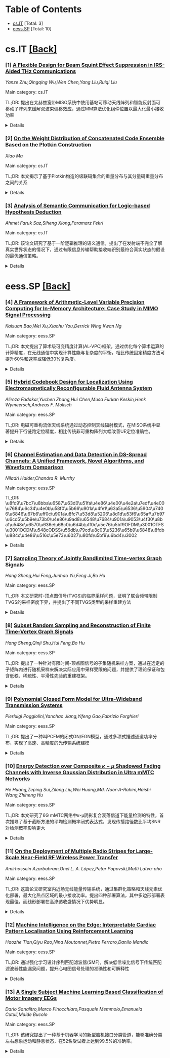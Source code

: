 <div id=toc></div>

# Table of Contents

- [cs.IT](#cs.IT) [Total: 3]
- [eess.SP](#eess.SP) [Total: 10]


<div id='cs.IT'></div>

# cs.IT [[Back]](#toc)

### [1] [A Flexible Design for Beam Squint Effect Suppression in IRS-Aided THz Communications](https://arxiv.org/abs/2508.21295)
*Yanze Zhu,Qingqing Wu,Wen Chen,Yang Liu,Ruiqi Liu*

Main category: cs.IT

TL;DR: 提出在太赫兹宽带MISO系统中使用基站可移动天线阵列和智能反射面可移动子阵列来缓解双波束偏移效应，通过MM算法优化组件位置以最大化最小接收功率


<details>
  <summary>Details</summary>
Motivation: 解决太赫兹宽带通信中基站和智能反射面耦合引起的双波束偏移效应问题，提升系统性能

Method: 采用Majorization-Minimization（MM）算法优化可移动天线和IRS子阵列的位置配置

Result: 数值结果表明所提算法有效，利用可移动组件能显著缓解太赫兹宽带通信中的双波束偏移效应

Conclusion: 在基站和IRS上使用可移动组件是缓解太赫兹宽带通信双波束偏移效应的有效方法

Abstract: In this paper, we study employing movable components on both base station
(BS) and intelligent reflecting surface (IRS) in a wideband terahertz (THz)
multiple-input-single-output (MISO) system, where the BS is equipped with a
movable antenna (MA) array and the IRS consists of movable subarrays. To
alleviate double beam squint effect caused by the coupling of beam squint at
the BS and IRS, we propose to maximize the minimal received power across a wide
THz spectrum by delicately configuring the positions of MAs and IRS subarrays,
which is highly challenging. By adopting majorization-minimization (MM)
methodology, we develop an algorithm to tackle the aforementioned optimization.
Numerical results demonstrate the effectiveness of our proposed algorithm and
the benefit of utilizing movable components on the BS and IRS to mitigate
double beam squint effect in wideband THz communications.

</details>


### [2] [On the Weight Distribution of Concatenated Code Ensemble Based on the Plotkin Construction](https://arxiv.org/abs/2508.21515)
*Xiao Ma*

Main category: cs.IT

TL;DR: 本文揭示了基于Plotkin构造的级联码集合的重量分布与其分量码重量分布之间的关系


<details>
  <summary>Details</summary>
Motivation: 研究级联码集合的重量分布特性，为计算包括Reed-Muller类码在内的多种码的集合重量分布提供理论基础

Method: 通过分析基于Plotkin构造的级联码集合，建立其重量分布与分量码重量分布之间的数学关系

Result: 发现了级联码集合重量分布与分量码重量分布之间的明确关系，这一关系可用于计算多种码的集合重量分布

Conclusion: 提出的关系为计算Reed-Muller类码等码的集合重量分布提供了有效方法，具有重要的理论价值和应用前景

Abstract: In this note, we reveal a relation between the weight distribution of a
concatenated code ensemble based on the Plotkin construction and those of its
component codes. The relation may find applications in the calculation of the
ensemble weight distributions for many codes, including Reed-Muller (RM)-like
codes.

</details>


### [3] [Analysis of Semantic Communication for Logic-based Hypothesis Deduction](https://arxiv.org/abs/2508.21755)
*Ahmet Faruk Saz,Siheng Xiong,Faramarz Fekri*

Main category: cs.IT

TL;DR: 该论文研究了基于一阶逻辑推理的语义通信，提出了在发射端不完全了解真实世界状态的情况下，通过有限信息传输帮助接收端识别最符合真实状态的假设的最优通信策略。


<details>
  <summary>Details</summary>
Motivation: 研究在语义通信场景中，当发射端只有不完全证据而缺乏真实状态信息时，如何设计最优的信息传输策略来帮助接收端进行准确的假设推理。

Method: 使用斯特林近似将问题转化为有限时域资源分配问题，应用KKT条件得到截断注水算法解，设计单轮和多轮通信的消息选择策略，并将接收端推理建模为m元贝叶斯假设检验问题。

Result: 在最大后验概率准则下，所提出的通信策略在预算约束内达到最优性能，实验验证了相比随机选择和现有方法能显著降低错误率。

Conclusion: 该研究为语义通信中的逻辑推理问题提供了理论框架和实用解决方案，证明了对称性和置换不变性可以确保全局最优性，为未来语义通信系统设计提供了重要指导。

Abstract: This work presents an analysis of semantic communication in the context of
First-Order Logic (FOL)-based deduction. Specifically, the receiver holds a set
of hypotheses about the State of the World (SotW), while the transmitter has
incomplete evidence about the true SotW but lacks access to the ground truth.
The transmitter aims to communicate limited information to help the receiver
identify the hypothesis most consistent with true SotW. We formulate the
objective as approximating the posterior distribution at the transmitter to the
receiver. Using Stirling's approximation, this reduces to a constrained,
finite-horizon resource allocation problem. Applying the Karush-Kuhn-Tucker
conditions yields a truncated water-filling solution. Despite the problem's
non-convexity, symmetry and permutation invariance ensure global optimality.
Based on this, we design message selection strategies, both for single- and
multi-round communication, and model the receiver's inference as an m-ary
Bayesian hypothesis testing problem. Under the Maximum A Posteriori (MAP) rule,
our communication strategy achieves optimal performance within budget
constraints. We further analyze convergence rates and validate the theoretical
findings through experiments, demonstrating reduced error over random selection
and prior methods.

</details>


<div id='eess.SP'></div>

# eess.SP [[Back]](#toc)

### [4] [A Framework of Arithmetic-Level Variable Precision Computing for In-Memory Architecture: Case Study in MIMO Signal Processing](https://arxiv.org/abs/2508.21079)
*Kaixuan Bao,Wei Xu,Xiaohu You,Derrick Wing Kwan Ng*

Main category: eess.SP

TL;DR: 本文提出了算术级可变精度计算(AL-VPC)框架，通过优化每个算术运算的计算精度，在无线通信中实现计算性能与复杂度的平衡，相比传统固定精度方法可提升60%和速率或降低30%复杂度。


<details>
  <summary>Details</summary>
Motivation: 计算复杂度是无线通信中的重大挑战，现有方法主要通过算法特定途径来降低复杂度，但计算精度这一直接影响计算性能和复杂度的基本维度在文献中很少被探索。

Method: 建立了算术级可变精度计算(AL-VPC)统一框架，开发了基于随机分析的算术传播误差模型，并构建了数学优化问题来平衡计算性能和复杂度。提出了离线VPC和在线VPC两种算法。

Result: 在迫零(ZF)预编码案例研究中，揭示了计算性能与复杂度之间的帕累托边界，相比传统固定长度方法可达到60%的和速率提升或等效30%的复杂度降低。

Conclusion: 可变精度计算为无线通信系统提供了新的优化维度，通过精确控制每个算术运算的精度，能够显著提升系统性能或降低计算复杂度。

Abstract: Computational complexity poses a significant challenge in wireless
communication. Most existing attempts aim to reduce it through
algorithm-specific approaches. However, the precision of computing, which
directly relates to both computing performance and computational complexity, is
a dimension that is fundamental but rarely explored in the literature. With the
emerging architecture of in-memory computing, variable precision computing
(VPC) is enabled, allowing each arithmetic operation to be processed with a
distinct and specifically optimized computing precision. In this paper, we
establish a unified framework of arithmetic-level variable precision computing
(AL-VPC), which aims to determine the optimized computing precision for each
arithmetic operation. We first develop an arithmetic propagation error model
exploiting stochastic analysis, and then formulate a mathematical optimization
problem to strike balance between computing performance and computational
complexity. Two algorithms, namely, offline VPC and online VPC, are proposed to
solve the problem considering various practical concerns. Particularly, in a
case study on zero-forcing (ZF) precoding, we reveal the Pareto boundary
between computing performance and complexity, which exhibits up to a 60%
sum-rate enhancement or equivalently up to a 30% complexity reduction compared
to the traditional fixed-length methods.

</details>


### [5] [Hybrid Codebook Design for Localization Using Electromagnetically Reconfigurable Fluid Antenna System](https://arxiv.org/abs/2508.21351)
*Alireza Fadakar,Yuchen Zhang,Hui Chen,Musa Furkan Keskin,Henk Wymeersch,Andreas F. Molisch*

Main category: eess.SP

TL;DR: 电磁可重构流体天线系统通过动态控制天线辐射模式，在MISO系统中显著提升下行链路定位精度，相比传统非可重构阵列大幅改善UE定位准确性。


<details>
  <summary>Details</summary>
Motivation: 现有研究主要关注ER-FAS在频谱效率方面的应用，本文探索其在下行链路定位中的潜力，通过电磁域的可重构性提供额外的自由度来提升定位性能。

Method: 提出两种可重构范式：合成模型（从有限电磁基函数生成期望波束模式）和有限状态选择模型（从预定义模式集中选择）。推导了基带和电磁预编码器的联合设计，分别获得闭式解和低复杂度算法。

Result: 分析边界和大量仿真表明，所提出的ER-FAS混合设计相比传统非可重构阵列，在UE定位精度方面有显著提升。

Conclusion: 电磁可重构流体天线系统通过动态波束模式控制，为无线定位应用提供了有效的解决方案，在定位精度方面展现出明显优势。

Abstract: Electromagnetically reconfigurable fluid antenna systems (ER-FAS) introduce
additional degrees of freedom in the electromagnetic (EM) domain by dynamically
steering per-antenna radiation patterns, thereby enhancing power efficiency in
wireless links. Unlike prior works on spatially reconfigurable FAS, which
adjust element positions, ER-FAS provides direct control over each element's EM
characteristics to realize on-demand beam-pattern shaping. While existing
studies have exploited ER-FAS to boost spectral efficiency, this paper explores
its application for downlink localization. We consider a multiple-input
single-output (MISO) system in which a multi-antenna ER-FAS at the base station
serves a single-antenna user equipment (UE). We consider two reconfigurability
paradigms: (i) a synthesis model where each antenna generates desired
beampatterns from a finite set of EM basis functions, and (ii) a finite-state
selection model in which each antenna selects a pattern from a predefined set
of patterns. For both paradigms, we formulate the joint baseband (BB) and EM
precoder design to minimize the UE position error bound. In the synthesis case
we derive low-dimensional closed-form expressions for both the BB and EM
precoders. For the finite-state model we obtain closed-form BB structures and
propose a low-complexity block-coordinate-descent algorithm for EM pattern
selection. Analytical bounds and extensive simulations show that the proposed
hybrid designs for ER-FAS substantially improve UE positioning accuracy over
traditional non-reconfigurable arrays.

</details>


### [6] [Channel Estimation and Data Detection in DS-Spread Channels: A Unified Framework, Novel Algorithms, and Waveform Comparison](https://arxiv.org/abs/2508.21373)
*Niladri Halder,Chandra R. Murthy*

Main category: eess.SP

TL;DR: \u8fd9\u7bc7\u8bba\u6587\u63d0\u51fa\u4e86\u4e00\u4e2a\u7edf\u4e00\u7684\u6c34\u4e0b\u58f0\u5b66\u901a\u4fe1\u63a5\u6536\u5904\u7406\u6846\u67b6\uff0c\u901a\u8fc7\u53d8\u5206\u8d1d\u53f6\u65af\u7b97\u6cd5\u5b9e\u73b0\u4e86\u9ad8\u6548\u7684\u901a\u9053\u4f30\u8ba1\u548c\u6570\u636e\u68c0\u6d4b\uff0c\u5e76\u5bf9OFDM\u3001OTFS\u3001OCDM\u548cODSS\u56db\u79cd\u8c03\u5236\u65b9\u6848\u8fdb\u884c\u4e86\u516c\u5e73\u6027\u80fd\u5bf9\u6bd4\u3002


<details>
  <summary>Details</summary>
Motivation: \u6c34\u4e0b\u58f0\u5b66\u901a\u4fe1\u4e2d\u5b58\u5728\u5ef6\u8fdf-\u7f29\u653e\u5e7b\u8c61\u901a\u9053\uff0c\u9700\u8981\u4e00\u4e2a\u7edf\u4e00\u7684\u63a5\u6536\u5904\u7406\u6846\u67b6\u6765\u5904\u7406\u4e0d\u540c\u8c03\u5236\u65b9\u6848\u7684\u901a\u9053\u4f30\u8ba1\u548c\u6570\u636e\u68c0\u6d4b\u95ee\u9898\uff0c\u5e76\u8fdb\u884c\u516c\u5e73\u7684\u6027\u80fd\u6bd4\u8f83\u3002

Method: \u53d1\u5c55\u4e86\u4e00\u79cd\u65b0\u9898\u8fed\u4ee3\u53d8\u5206\u8d1d\u53f6\u65af\u79bb\u6563\u901a\u9053\u4f30\u8ba1\u7b97\u6cd5\uff08FVB\u548cSVB\uff09\uff0c\u63d0\u51fa\u4e86\u4f4e\u590d\u6742\u5ea6\u53d8\u5206\u8f6f\u7b26\u53f7\u68c0\u6d4b\u7b97\u6cd5\uff08VSSD\uff09\uff0c\u4ee5\u53ca\u6570\u636e\u8f85\u52a9\u8fed\u4ee3\u901a\u9053\u4f30\u8ba1\u548c\u6570\u636e\u68c0\u6d4b\u65b9\u6848\uff08ICED\uff09\u3002

Result: \u6570\u503c\u7ed3\u679c\u663e\u793a\u63d0\u51fa\u7684\u7b97\u6cd5\u5728\u901a\u9053\u4f30\u8ba1\u548c\u6570\u636e\u68c0\u6d4b\u65b9\u9762\u6709\u6548\u3002\u5728\u65e0\u7f16\u7801\u901a\u4fe1\u4e2d\uff0cODSS\u6027\u80gd\u6700\u4f73\uff0c\u5176\u6b21\u662fOCDM\u548cOTFS\uff0cOFDM\u6700\u5dee\u3002\u4f46\u5728\u7f16\u7801\u901a\u4fe1\u4e2d\uff0c\u4f7f\u7528VSSD\u63a5\u6536\u673a\u65f6\u6240\u6709\u8c03\u5236\u65b9\u6848\u90fd\u63d0\u4f9b\u8fd1\u4f3c\u7684BER\u6027\u80fd\u3002

Conclusion: \u5f53\u63a5\u6536\u673a\u590d\u6742\u5ea6\u53d7\u9650\u65f6\uff0c\u8c03\u5236\u65b9\u6848\u7684\u9009\u62e9\u5f88\u91cd\u8981\uff08\u7279\u522b\u662f\u5728\u6076\u52a3\u901a\u9053\u6761\u4ef6\u4e0b\uff09\uff0c\u4f46\u4f7f\u7528\u66f4\u7cbe\u7ec6\u7684\u63a5\u6536\u7b97\u6cd5\u65f6\uff0c\u8fd9\u4e9b\u6027\u80fd\u5dee\u5f02\u4f1a\u6d88\u5931\u3002

Abstract: We present a unified receiver processing framework for communication over
delay-scale (DS)-spread channels that arise in underwater acoustic (UWA)
communications that addresses both channel estimation (CE) and data detection
for different modulation waveforms, namely OFDM, OTFS, OCDM, and ODSS, through
a common input--output relation. Using this framework, we conduct a fair and
comprehensive comparative study of these waveforms under DS-spread UWA channels
and similar receiver complexities.
  We also develop a novel iterative variational Bayesian (VB) off-grid CE
algorithm to estimate the delay and scale parameters of the channel paths, via
two approaches: a first-order approximation scheme (FVB) and a second-order
approximation scheme (SVB). We propose a low-complexity variational soft symbol
detection (VSSD) algorithm that outputs soft symbols and log-likelihood ratios
for the data bits, and a data-aided iterative CE and data detection (ICED)
scheme that utilizes detected data symbols as \emph{virtual} pilots to further
improve the CE and data detection accuracy.
  Our numerical results reveal the efficacy of the proposed algorithms for CE
and data detection. In terms of relative performance of different waveforms, in
uncoded communications, (a) with a low-complexity subcarrier-by-subcarrier
equalizer, ODSS offers the best performance, followed by OCDM and OTFS, while
OFDM performs the worst, and (b) with the VSSD algorithm, OTFS, OCDM, and ODSS
perform similarly, and they outperform OFDM. With coded communications,
interestingly, all waveforms offer nearly the same BER when the VSSD receiver
is employed. Hence, we conclude that when the receiver complexity is
constrained, waveform choice matters, especially under harsh channel
conditions, whereas with more sophisticated receiver algorithms, these
differences disappear.

</details>


### [7] [Sampling Theory of Jointly Bandlimited Time-vertex Graph Signals](https://arxiv.org/abs/2508.21412)
*Hang Sheng,Hui Feng,Junhao Yu,Feng Ji,Bo Hu*

Main category: eess.SP

TL;DR: 本文研究时-顶点图信号(TVGS)的临界采样问题，证明了联合频带限制TVGS的采样密度下界，并提出了不同TVGS类型的采样重建方法


<details>
  <summary>Details</summary>
Motivation: 时-顶点图信号模型描述具有不规则结构的时变数据，其联合时-顶点傅里叶谱域的频带限制性反映了时间和图拓扑上的平滑性，需要研究其临界采样理论

Method: 研究三类TVGS（连续时间信号、无限长序列、有限长序列）的临界采样，证明联合频带限制TVGS的采样密度下界，提出采样重建程序

Result: 建立了TVGS临界采样的理论框架，证明了采样密度下界与联合谱域支撑测度的依赖关系，并验证了临界采样的可实现性

Conclusion: 提出的采样方案可用于数值和真实数据集，为时-顶点图信号的采样理论提供了重要理论基础

Abstract: Time-vertex graph signal (TVGS) models describe time-varying data with
irregular structures. The bandlimitedness in the joint time-vertex Fourier
spectral domain reflects smoothness in both temporal and graph topology. In
this paper, we study the critical sampling of three types of TVGS including
continuous-time signals, infinite-length sequences, and finite-length sequences
in the time domain for each vertex on the graph. For a jointly bandlimited
TVGS, we prove a lower bound on sampling density or sampling ratio, which
depends on the measure of the spectral support in the joint time-vertex Fourier
spectral domain. We also provide a lower bound on the sampling density or
sampling ratio of each vertex on sampling sets for perfect recovery. To
demonstrate that critical sampling is achievable, we propose the sampling and
reconstruction procedures for the different types of TVGS. Finally, we show how
the proposed sampling schemes can be applied to numerical as well as real
datasets.

</details>


### [8] [Subset Random Sampling and Reconstruction of Finite Time-Vertex Graph Signals](https://arxiv.org/abs/2508.21415)
*Hang Sheng,Qinji Shu,Hui Feng,Bo Hu*

Main category: eess.SP

TL;DR: 提出了一种针对有限时间-顶点图信号的子集随机采样方案，通过在选定的子矩阵内进行随机采样来解决实际应用中采样受限的问题，并提供了理论保证和包含低秩、稀疏性、平滑性先验的重建框架。


<details>
  <summary>Details</summary>
Motivation: 现有的随机采样方法允许在任何顶点任何时间采样，但实际应用中采样通常只能限于部分顶点和时刻，需要研究更适合实际限制的采样方案。

Method: 首先随机选择行和列形成子矩阵，然后在子矩阵内进行随机采样；提出了包含低秩、稀疏性、平滑性先验（LSSP）的重建框架。

Result: 提供了高概率重建原始信号的理论充分条件，通过实验验证了重建的可行性和框架的有效性。

Conclusion: 所提出的子集随机采样方案能够有效解决实际采样限制问题，结合LSSP重建框架可以实现对未知频谱支撑的有限时间-顶点图信号的有效重建。

Abstract: Finite time-vertex graph signals (FTVGS) provide an efficient representation
for capturing spatio-temporal correlations across multiple data sources on
irregular structures. Although sampling and reconstruction of FTVGS with known
spectral support have been extensively studied, the case of unknown spectral
support requires further investigation. Existing random sampling methods may
extract samples from any vertex at any time, but such strategies are not
friendly in practice, where sampling is typically limited to a subset of
vertices and moments. To address this requirement, we propose a subset random
sampling scheme for FTVGS. Specifically, we first randomly select a subset of
rows and columns to form a submatrix, followed by random sampling within that
submatrix. In theory, we provide sufficient conditions for reconstructing the
original FTVGS with high probability. Additionally, we introduce a
reconstruction framework incorporating low-rank, sparsity, and smoothness
priors (LSSP), and verify the feasibility of the reconstruction and the
effectiveness of the framework through experiments.

</details>


### [9] [Polynomial Closed Form Model for Ultra-Wideband Transmission Systems](https://arxiv.org/abs/2508.21563)
*Pierluigi Poggiolini,Yanchao Jiang,Yifeng Gao,Fabrizio Forghieri*

Main category: eess.SP

TL;DR: 提出了一种叫PCFM的闭式GN/EGN模型，通过多项式描述通道功率分布，实现了高速、高精度的光传输系统建模


<details>
  <summary>Details</summary>
Motivation: 需要快速而准确的物理层模型来设计、优化和管理超宽带光传输系统，提高系统的可靠性和准确性

Method: 将每个通道沿光纤路径的空间功率分布表达为多项式，在合理近似下进行积分计算，对任意多项式次数都可以分析求解

Result: 在具有拉曼增益和通道间拉曼散射的多带(C+L+S)场景中，与数值积分GN模型验证显示准确性良好，同时在多个集中损耗情况下也表现良好

Conclusion: PCFM模型具有很好的准确性和广泛的适用性，并提供了开源软件实现，可重配置以适应任何系统结构

Abstract: Ultrafast and accurate physical layer models are essential for designing,
optimizing and managing ultra-wideband optical transmission systems. We present
a closed-form GN/EGN model, named Polynomial Closed-Form Model (PCFM),
improving reliability, accuracy, and generality. The key to deriving PCFM is
expressing the spatial power profile of each channel along a span as a
polynomial. Then, under reasonable approximations, the integral calculation can
be carried out analytically, for any chosen degree of the polynomial. We
present a full detailed derivation of the model. We then validate it vs. the
numerically integrated GN-model in a challenging multiband (C+L+S) scenario,
including Raman amplification and inter-channel Raman scattering. We then show
that the approach works well also in the special case of the presence of
multiple lumped loss along the fiber. Overall, the approach shows very good
accuracy and broad applicability. A software implementing the model, fully
reconfigurable to any type of system layout, is available for download under
the Creative Commons 4.0 License.

</details>


### [10] [Energy Detection over Composite $κ-μ$ Shadowed Fading Channels with Inverse Gaussian Distribution in Ultra mMTC Networks](https://arxiv.org/abs/2508.21614)
*He Huang,Zeping Sui,Zilong Liu,Wei Huang,Md. Noor-A-Rahim,Haishi Wang,Zhiheng Hu*

Main category: eess.SP

TL;DR: 本文研究了6G mMTC网络中κ-μ阴影复合衰落信道下能量检测的特性，首次推导了基于截断方法的平均检测概率闭式表达式，发现传播路径数比平均SNR对检测概率影响更大


<details>
  <summary>Details</summary>
Motivation: 研究6G超大规模机器类型通信网络中能量检测在复合衰落信道下的性能特性，为网络设计提供理论指导

Method: 基于逆高斯分布推导SNR的概率密度函数闭式表达式，采用新颖的积分和数学变换技术，首次推导截断型平均检测概率闭式表达式

Result: 仿真显示传播路径数比平均SNR对平均检测概率的影响更显著，这与之前针对设备到设备网络的研究结论相反

Conclusion: 6G mMTC网络设计应重点考虑增强发射机-接收机布局和天线对准策略，而非单纯提高设备间平均SNR

Abstract: This paper investigates the characteristics of energy detection (ED) over
composite $\kappa$-$\mu$ shadowed fading channels in ultra machine-type
communication (mMTC) networks. We have derived the closed-form expressions of
the probability density function (PDF) of signal-to-noise ratio (SNR) based on
the Inverse Gaussian (\emph{IG}) distribution. By adopting novel integration
and mathematical transformation techniques, we derive a truncation-based
closed-form expression for the average detection probability for the first
time. It can be observed from our simulations that the number of propagation
paths has a more pronounced effect on average detection probability compared to
average SNR, which is in contrast to earlier studies that focus on
device-to-device networks. It suggests that for 6G mMTC network design, we
should consider enhancing transmitter-receiver placement and antenna alignment
strategies, rather than relying solely on increasing the device-to-device
average SNR.

</details>


### [11] [On the Deployment of Multiple Radio Stripes for Large-Scale Near-Field RF Wireless Power Transfer](https://arxiv.org/abs/2508.21640)
*Amirhossein Azarbahram,Onel L. A. López,Petar Popovski,Matti Latva-aho*

Main category: eess.SP

TL;DR: 这篇论文研究室内近场无线能量传输系统，通过集群化策略和天线元素优化部署，最大化热点区域的最小接收功率。提出四种部署算法，其中多边形部署表现最佳，而线形部署在高渗透收盛情况下优势明显。


<details>
  <summary>Details</summary>
Motivation: 解决室内无线能量传输中能量需求集中的"热点"区域的最小接收功率最大化问题，提高能量传输效率和覆盖性。

Method: 采用两阶段解耦方法：首先根据空间位置和近场传播特性进行热点集群化，然后进行天线元素位置优化。提出四种部署算法：两种基于凸优化方法（SCA和SGP），另两种为形状约束解决方案（直线和正多边形部署）。

Result: 提出的集群化方法效果较好，Chebyshev初始化显著优于随机初始化。优化部署方案在各种频率和天线长度下均超过基准方案，多边形部署表现最佳，而线形部署在高渗透收盛情况下优势明显。

Conclusion: 该研究为室内近场无线能量传输系统提供了有效的部署策略，多边形部署在大多数情况下表现最优，而线形部署适用于高渗透收盛场景，为不同应用需求提供了灵活的解决方案。

Abstract: This paper investigates the deployment of radio stripe systems for indoor
radio-frequency (RF) wireless power transfer (WPT) in line-of-sight near-field
scenarios. The focus is on environments where energy demand is concentrated in
specific areas, referred to as 'hotspots', spatial zones with higher user
density or consistent energy requirements. We formulate a joint clustering and
radio stripe deployment problem that aims to maximize the minimum received
power across all hotspots. To address the complexity, we decouple the problem
into two stages: i) clustering for assigning radio stripes to hotspots based on
their spatial positions and near-field propagation characteristics, and ii)
antenna element placement optimization. In particular, we propose four radio
stripe deployment algorithms. Two are based on general successive convex
approximation (SCA) and signomial programming (SGP) methods. The other two are
shape-constrained solutions where antenna elements are arranged along either
straight lines or regular polygons, enabling simpler deployment. Numerical
results show that the proposed clustering method converges effectively, with
Chebyshev initialization significantly outperforming random initialization. The
optimized deployments consistently outperform baseline benchmarks across a wide
range of frequencies and radio stripe lengths, while the polygon-shaped
deployment achieves better performance compared to other approaches. Meanwhile,
the line-shaped deployment demonstrates an advantage under high boresight gain
settings, benefiting from increased spatial diversity and broader angular
coverage.

</details>


### [12] [Machine Intelligence on the Edge: Interpretable Cardiac Pattern Localisation Using Reinforcement Learning](https://arxiv.org/abs/2508.21652)
*Haozhe Tian,Qiyu Rao,Nina Moutonnet,Pietro Ferraro,Danilo Mandic*

Main category: eess.SP

TL;DR: 通过强化学习设计序列匹配滤波器(SMF)，解决低信噪比信号下传统匹配滤波器性能漏泉问题，提升心电图信号处理的准确性和可解释性


<details>
  <summary>Details</summary>
Motivation: 传统匹配滤波器在低信噪比(如耳心电图)信号中效果差，噪声模式容易与目标信号混淆，影响临床决策的准确性

Method: 使用强化学习代理将滤波器设计形式化为序列决策过程，设计适应特定信号的可解释性滤波器序列

Result: 在两个具有挑战性的真实心电图数据集上实现了最先进的R波检测和生理状态分类性能

Conclusion: SMF框架为噪声估污信号的准确模式定位提供了可靠且可解释的解决方案，具有广泛的应用前景

Abstract: Matched filters are widely used to localise signal patterns due to their high
efficiency and interpretability. However, their effectiveness deteriorates for
low signal-to-noise ratio (SNR) signals, such as those recorded on edge
devices, where prominent noise patterns can closely resemble the target within
the limited length of the filter. One example is the ear-electrocardiogram
(ear-ECG), where the cardiac signal is attenuated and heavily corrupted by
artefacts. To address this, we propose the Sequential Matched Filter (SMF), a
paradigm that replaces the conventional single matched filter with a sequence
of filters designed by a Reinforcement Learning agent. By formulating filter
design as a sequential decision-making process, SMF adaptively design
signal-specific filter sequences that remain fully interpretable by revealing
key patterns driving the decision-making. The proposed SMF framework has strong
potential for reliable and interpretable clinical decision support, as
demonstrated by its state-of-the-art R-peak detection and physiological state
classification performance on two challenging real-world ECG datasets. The
proposed formulation can also be extended to a broad range of applications that
require accurate pattern localisation from noise-corrupted signals.

</details>


### [13] [A Single Subject Machine Learning Based Classification of Motor Imagery EEGs](https://arxiv.org/abs/2508.21724)
*Dario Sanalitro,Marco Finocchiaro,Pasquale Memmolo,Emanuela Cutuli,Maide Bucolo*

Main category: eess.SP

TL;DR: 该研究提出了一种基于机器学习的新型脑机接口分类管道，能够准确分类左右想象运动和静息状态，在52名受试者上达到99.5%的准确率。


<details>
  <summary>Details</summary>
Motivation: 脑机接口系统在帮助个体恢复行动自由方面具有潜力，但脑电图数据的解释仍然是一个复杂且未解决的问题，特别是在运动想象脑机接口中分类左右想象运动方面。

Method: 研究开发了一个新颖的机器学习管道，为每个受试者训练个体化模型，能够分类左右想象运动和静息状态。

Result: 在52名受试者的离线评估中，该方法达到了99.5%的分类准确率，优于当前最先进的四种研究方法。

Conclusion: 该提出的框架因其高精度的分类性能，可用于运动想象脑机接口系统，具有很高的实用价值。

Abstract: Motor Imagery-Based Brain-Computer Interfaces (MI-BCIs) are systems that
detect and interpret brain activity patterns linked to the mental visualization
of movement, and then translate these into instructions for controlling
external robotic or domotic devices. Such devices have the potential to be
useful in a broad variety of applications. While implementing a system that
would help individuals restore some freedom levels, the interpretation of
(Electroencephalography) EEG data remains a complex and unsolved problem. In
the literature, the classification of left and right imagined movements has
been extensively studied. This study introduces a novel pipeline that makes use
of machine learning techniques for classifying MI EEG data. The entire
framework is capable of accurately categorizing left and imagined motions, as
well as rest phases, for a set of 52 subjects who performed a MI task. We
trained a within subject model on each individual subject. The methodology has
been offline evaluated and compared to four studies that are currently the
state-of-the-art regarding the specified dataset. The results show that our
proposed framework could be used with MI-BCI systems in light of its failsafe
classification performances, i.e. 99.5% in accuracy

</details>

